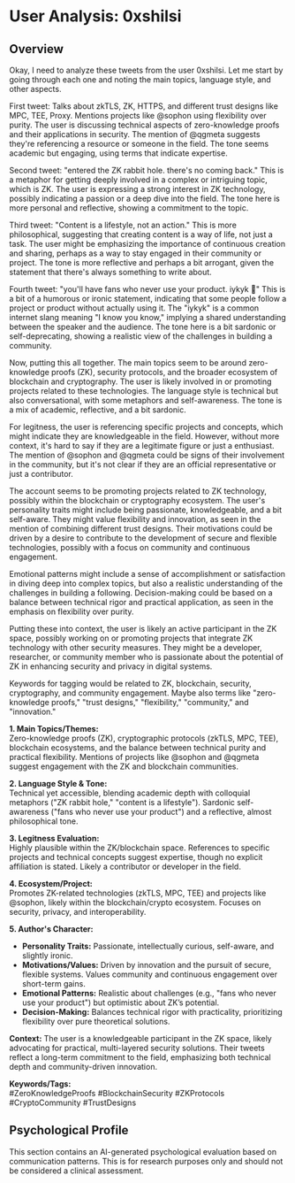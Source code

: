 # User Analysis: 0xshilsi

## Overview

<think>
Okay, I need to analyze these tweets from the user 0xshilsi. Let me start by going through each one and noting the main topics, language style, and other aspects.

First tweet: Talks about zkTLS, ZK, HTTPS, and different trust designs like MPC, TEE, Proxy. Mentions projects like @sophon using flexibility over purity. The user is discussing technical aspects of zero-knowledge proofs and their applications in security. The mention of @qgmeta suggests they're referencing a resource or someone in the field. The tone seems academic but engaging, using terms that indicate expertise.

Second tweet: "entered the ZK rabbit hole. there's no coming back." This is a metaphor for getting deeply involved in a complex or intriguing topic, which is ZK. The user is expressing a strong interest in ZK technology, possibly indicating a passion or a deep dive into the field. The tone here is more personal and reflective, showing a commitment to the topic.

Third tweet: "Content is a lifestyle, not an action." This is more philosophical, suggesting that creating content is a way of life, not just a task. The user might be emphasizing the importance of continuous creation and sharing, perhaps as a way to stay engaged in their community or project. The tone is more reflective and perhaps a bit arrogant, given the statement that there's always something to write about.

Fourth tweet: "you'll have fans who never use your product. iykyk 🦁" This is a bit of a humorous or ironic statement, indicating that some people follow a project or product without actually using it. The "iykyk" is a common internet slang meaning "I know you know," implying a shared understanding between the speaker and the audience. The tone here is a bit sardonic or self-deprecating, showing a realistic view of the challenges in building a community.

Now, putting this all together. The main topics seem to be around zero-knowledge proofs (ZK), security protocols, and the broader ecosystem of blockchain and cryptography. The user is likely involved in or promoting projects related to these technologies. The language style is technical but also conversational, with some metaphors and self-awareness. The tone is a mix of academic, reflective, and a bit sardonic.

For legitness, the user is referencing specific projects and concepts, which might indicate they are knowledgeable in the field. However, without more context, it's hard to say if they are a legitimate figure or just a enthusiast. The mention of @sophon and @qgmeta could be signs of their involvement in the community, but it's not clear if they are an official representative or just a contributor.

The account seems to be promoting projects related to ZK technology, possibly within the blockchain or cryptography ecosystem. The user's personality traits might include being passionate, knowledgeable, and a bit self-aware. They might value flexibility and innovation, as seen in the mention of combining different trust designs. Their motivations could be driven by a desire to contribute to the development of secure and flexible technologies, possibly with a focus on community and continuous engagement.

Emotional patterns might include a sense of accomplishment or satisfaction in diving deep into complex topics, but also a realistic understanding of the challenges in building a following. Decision-making could be based on a balance between technical rigor and practical application, as seen in the emphasis on flexibility over purity.

Putting these into context, the user is likely an active participant in the ZK space, possibly working on or promoting projects that integrate ZK technology with other security measures. They might be a developer, researcher, or community member who is passionate about the potential of ZK in enhancing security and privacy in digital systems.

Keywords for tagging would be related to ZK, blockchain, security, cryptography, and community engagement. Maybe also terms like "zero-knowledge proofs," "trust designs," "flexibility," "community," and "innovation."
</think>

**1. Main Topics/Themes:**  
Zero-knowledge proofs (ZK), cryptographic protocols (zkTLS, MPC, TEE), blockchain ecosystems, and the balance between technical purity and practical flexibility. Mentions of projects like @sophon and @qgmeta suggest engagement with the ZK and blockchain communities.  

**2. Language Style & Tone:**  
Technical yet accessible, blending academic depth with colloquial metaphors ("ZK rabbit hole," "content is a lifestyle"). Sardonic self-awareness ("fans who never use your product") and a reflective, almost philosophical tone.  

**3. Legitness Evaluation:**  
Highly plausible within the ZK/blockchain space. References to specific projects and technical concepts suggest expertise, though no explicit affiliation is stated. Likely a contributor or developer in the field.  

**4. Ecosystem/Project:**  
Promotes ZK-related technologies (zkTLS, MPC, TEE) and projects like @sophon, likely within the blockchain/crypto ecosystem. Focuses on security, privacy, and interoperability.  

**5. Author's Character:**  
- **Personality Traits:** Passionate, intellectually curious, self-aware, and slightly ironic.  
- **Motivations/Values:** Driven by innovation and the pursuit of secure, flexible systems. Values community and continuous engagement over short-term gains.  
- **Emotional Patterns:** Realistic about challenges (e.g., "fans who never use your product") but optimistic about ZK’s potential.  
- **Decision-Making:** Balances technical rigor with practicality, prioritizing flexibility over pure theoretical solutions.  

**Context:** The user is a knowledgeable participant in the ZK space, likely advocating for practical, multi-layered security solutions. Their tweets reflect a long-term commitment to the field, emphasizing both technical depth and community-driven innovation.  

**Keywords/Tags:**  
#ZeroKnowledgeProofs #BlockchainSecurity #ZKProtocols #CryptoCommunity #TrustDesigns

## Psychological Profile

This section contains an AI-generated psychological evaluation based on communication patterns. This is for research purposes only and should not be considered a clinical assessment.